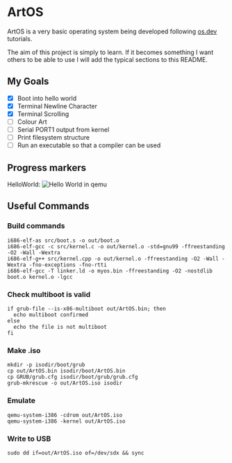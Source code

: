 # ArtOS
ArtOS is a very basic operating system being developed following [os.dev](https://wiki.osdev.org/Bare_Bones) tutorials. 

The aim of this project is simply to learn. If it becomes something I want others to be able to use I will add the typical sections to this README.

## My Goals
- [x] Boot into hello world
- [x] Terminal Newline Character
- [x] Terminal Scrolling
- [ ] Colour Art
- [ ] Serial PORT1 output from kernel
- [ ] Print filesystem structure
- [ ] Run an executable so that a compiler can be used

## Progress markers
HelloWorld:
![Hello World in qemu](https://github.com/stupoole/ArtOS/blob/master/res/img/HelloWorld.png?raw=true)

## Useful Commands
### Build commands
```
i686-elf-as src/boot.s -o out/boot.o
i686-elf-gcc -c src/kernel.c -o out/kernel.o -std=gnu99 -ffreestanding -O2 -Wall -Wextra
i686-elf-g++ src/kernel.cpp -o out/kernel.o -ffreestanding -O2 -Wall -Wextra -fno-exceptions -fno-rtti
i686-elf-gcc -T linker.ld -o myos.bin -ffreestanding -O2 -nostdlib boot.o kernel.o -lgcc
```
### Check multiboot is valid
```
if grub-file --is-x86-multiboot out/ArtOS.bin; then
  echo multiboot confirmed
else
  echo the file is not multiboot
fi
```
### Make .iso
```
mkdir -p isodir/boot/grub
cp out/ArtOS.bin isodir/boot/ArtOS.bin
cp GRUB/grub.cfg isodir/boot/grub/grub.cfg
grub-mkrescue -o out/ArtOS.iso isodir

```
### Emulate
```
qemu-system-i386 -cdrom out/ArtOS.iso
qemu-system-i386 -kernel out/ArtOS.iso
```
### Write to USB
```
sudo dd if=out/ArtOS.iso of=/dev/sdx && sync
```
